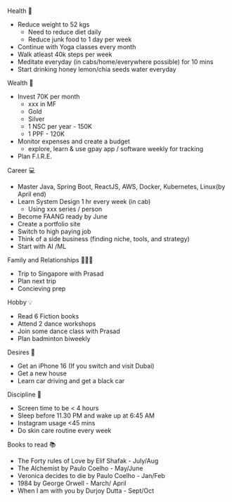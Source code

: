 
Health 💪
- Reduce weight to 52 kgs
	- Need to reduce diet daily  
	- Reduce junk food to 1 day per week
- Continue with Yoga classes every month
- Walk atleast 40k steps per week
- Meditate everyday (in cabs/home/everywhere possible) for 10 mins
- Start drinking honey lemon/chia seeds water everyday

Wealth 💸
- Invest 70K per month
	- xxx in MF
	- Gold
	- Silver
	- 1 NSC per year - 150K
	- 1 PPF - 120K
- Monitor expenses and create a budget
	- explore, learn & use gpay app / software weekly for tracking
- Plan F.I.R.E.

Career 💻
- Master Java, Spring Boot, ReactJS, AWS, Docker, Kubernetes, Linux(by April end)
- Learn System Design 1 hr every week (in cab)
	- Using xxx series / person 
- Become FAANG ready by June
- Create a portfolio site 
- Switch to high paying job
- Think of a side business (finding niche, tools, and strategy)
- Start with AI /ML 

Family and Relationships 👨‍👦‍👦
- Trip to Singapore with Prasad
- Plan next trip
-  Concieving prep

Hobby 💡
- Read 6 Fiction books
- Attend 2 dance workshops
- Join some dance class with Prasad
- Plan badminton biweekly

Desires 🤩
- Get an iPhone 16 (If you switch and visit Dubai)
- Get a new house
- Learn car driving and get a black car

Discipline 🫡
- Screen time to be < 4 hours
- Sleep before 11.30 PM and wake up at 6:45 AM
- Instagram usage <45 mins
- Do skin care routine every week

Books to read 📚
- The Forty rules of Love by Elif Shafak - July/Aug
- The Alchemist by Paulo Coelho - May/June
- Veronica decides to die by Paulo Coelho - Jan/Feb
- 1984 by George Orwell - March/ April
- When I am with you by Durjoy Dutta - Sept/Oct